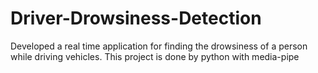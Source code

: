 # Driver-Drowsiness-Detection
Developed a real time application for  finding the drowsiness of a person while driving vehicles. This project is done by python with media-pipe
